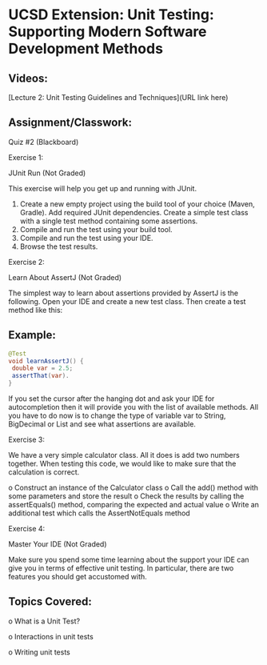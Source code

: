 # UCSD Extension: Unit Testing: Supporting Modern Software Development Methods

## Videos: 

[Lecture 2: Unit Testing Guidelines and Techniques](URL link here)

## Assignment/Classwork:

Quiz #2 (Blackboard)

Exercise 1:  

JUnit Run (Not Graded)

This exercise will help you get up and running with JUnit.
1. Create a new empty project using the build tool of your choice (Maven, Gradle). Add required
JUnit dependencies. Create a simple test class with a single test method containing some assertions.
2. Compile and run the test using your build tool.
3. Compile and run the test using your IDE.
4. Browse the test results.

Exercise 2:

Learn About AssertJ (Not Graded)
 
The simplest way to learn about assertions provided by AssertJ is the following. Open your IDE and
create a new test class. Then create a test method like this:

## Example:

```java
@Test
void learnAssertJ() {
 double var = 2.5;
 assertThat(var).
}
```
If you set the cursor after the hanging dot and ask your IDE for autocompletion then it will provide
you with the list of available methods. All you have to do now is to change the type of variable var to
String, BigDecimal or List<Object> and see what assertions are available.

Exercise 3:

We have a very simple calculator class. All it does is add two numbers together. 
When testing this code, we would like to make sure that the calculation is correct.

o Construct an instance of the Calculator class
o Call the add() method with some parameters and store the result
o Check the results by calling the assertEquals() method, comparing the expected and actual value
o Write an additional test which calls the AssertNotEquals method


 
Exercise 4: 

Master Your IDE (Not Graded)

Make sure you spend some time learning about the support your IDE can give you in terms of
effective unit testing. In particular, there are two features you should get accustomed with.

## Topics Covered: 

o	What is a Unit Test?

o	Interactions in unit tests

o	Writing unit tests
